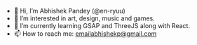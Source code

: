 - 👋 Hi, I’m Abhishek Pandey (@en-ryuu)
- 👀 I’m interested in art, design, music and games.
- 🌱 I’m currently learning GSAP and ThreeJS along with React.
- 📫 How to reach me: emailabhishekp@gmail.com

<!---
EnRyuuX7/EnRyuuX7 is a ✨ special ✨ repository because its `README.md` (this file) appears on your GitHub profile.
You can click the Preview link to take a look at your changes.
--->
